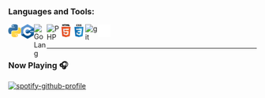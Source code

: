 <a href="https://adam.mcaq.me">
    <picture>
        <source media="(prefers-color-scheme: dark)" srcset="https://files.mcaq.me/ak810.png">
        <img alt="" src="https://files.mcaq.me/9x8x3.png">
    </picture>
</a>

<br/>

### Languages and Tools:

<a href="https://www.python.org" target="_blank">
    <img align="left" alt="Python" width="26px" src="https://github.com/Aakarsh-B/trying-repos/blob/master/python-5.svg?raw=true"/>
</a>
<a href="https://www.w3schools.com/cpp/" target="_blank">
    <img align="left" alt="C++" width="26px" src="https://github.com/Aakarsh-B/trying-repos/blob/master/c++.png"/>
</a>
<a href="https://go.dev" target="_blank">
    <img align="left" alt="GoLang" width="26px" src="https://www.vectorlogo.zone/logos/golang/golang-icon.svg"/>
</a>
<a href="https://www.php.net/" target="_blank">
    <img align="left" alt="PHP" width="26px" src="https://www.vectorlogo.zone/logos/php/php-icon.svg"/>
</a>
<a href="https://www.w3.org/html/" target="_blank">
    <img align="left" alt="HTML5" width="26px" src="https://raw.githubusercontent.com/github/explore/80688e429a7d4ef2fca1e82350fe8e3517d3494d/topics/html/html.png" />
</a>
<a href="https://www.w3schools.com/css/" target="_blank">
    <img align="left" alt="CSS3" width="26px" src="https://raw.githubusercontent.com/github/explore/80688e429a7d4ef2fca1e82350fe8e3517d3494d/topics/css/css.png" />
</a>
<a href="https://git-scm.com/" target="_blank">
    <img align="left" alt="git" width="26px" src="https://www.vectorlogo.zone/logos/git-scm/git-scm-icon.svg"/>
</a>
<img align="left" alt="GitHub" width="26px" src="https://github.com/Aakarsh-B/trying-repos/blob/master/github.svg" />
<br />
<br />

---

### Now Playing 🎧

[![spotify-github-profile](https://spotify-github-profile.vercel.app/api/view?uid=ng3pd97nectxfmgkgj3a50b0r&cover_image=false&theme=default&bar_color_cover=true)](https://github.com/kittinan/spotify-github-profile)


